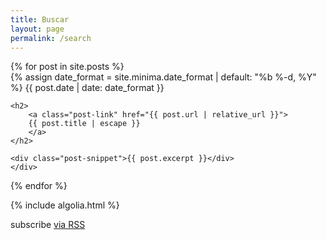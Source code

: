 ```yaml
---
title: Buscar
layout: page
permalink: /search
---
```


<div id="search-searchbar"></div>

<div class="post-list" id="search-hits">
{% for post in site.posts %}
    <div class="post-item">
    {% assign date_format = site.minima.date_format | default: "%b %-d, %Y" %}
    <span class="post-meta">{{ post.date | date: date_format }}</span>

    <h2>
        <a class="post-link" href="{{ post.url | relative_url }}">
        {{ post.title | escape }}
        </a>
    </h2>

    <div class="post-snippet">{{ post.excerpt }}</div>
    </div>
{% endfor %}
</div>

{% include algolia.html %}

<p class="rss-subscribe">subscribe <a href="{{ '/feed.xml' | relative_url }}">via RSS</a></p>